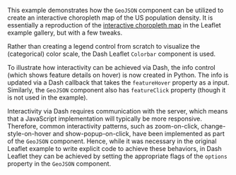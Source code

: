 This example demonstrates how the `GeoJSON` component can be utilized to create an interactive choropleth map of the US population density. It is essentially a reproduction of the [interactive choropleth map](https://leafletjs.com/examples/choropleth/) in the Leaflet example gallery, but with a few tweaks. 

Rather than creating a legend control from scratch to visualize the (categorical) color scale, the Dash Leaflet `Colorbar` component is used. 

To illustrate how interactivity can be achieved via Dash, the info control (which shows feature details on hover) is now created in Python. The info is updated via a Dash callback that takes the `featureHover` property as a input. Similarly, the `GeoJSON` component also has `featureClick` property (though it is not used in the example). 

Interactivity via Dash requires communication with the server, which means that a JavaScript implementation will typically be more responsive. Therefore, common interactivity patterns, such as zoom-on-click, change-style-on-hover and show-popup-on-click, have been implemented as part of the `GeoJSON` component. Hence, while it was necessary in the original Leaflet example to write explicit code to achieve these behaviors, in Dash Leaflet they can be achieved by setting the appropriate flags of the `options` property in the `GeoJSON` component.